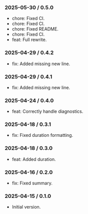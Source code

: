 ### 2025-05-30 / 0.5.0

- chore: Fixed CI.
- chore: Fixed CI.
- chore: Fixed README.
- chore: Fixed CI.
- feat: Full rewrite.

### 2025-04-29 / 0.4.2

- fix: Added missing new line.

### 2025-04-29 / 0.4.1

- fix: Added missing new line.

### 2025-04-24 / 0.4.0

- feat: Correctly handle diagnostics.

### 2025-04-18 / 0.3.1

- fix: Fixed duration formatting.

### 2025-04-18 / 0.3.0

- feat: Added duration.

### 2025-04-16 / 0.2.0

- fix: Fixed summary.

### 2025-04-15 / 0.1.0

- Initial version.
